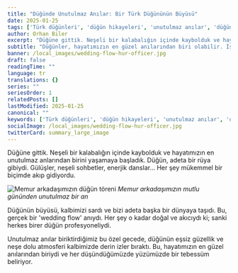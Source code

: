 ```yaml
---
title: "Düğünde Unutulmaz Anılar: Bir Türk Düğününün Büyüsü"
date: 2025-01-25
tags: ['Türk düğünleri', 'düğün hikayeleri', 'unutulmaz anılar', 'düğün deneyimleri', 'düğünün büyüsü']
author: Orhan Biler
excerpt: "Düğüne gittik. Neşeli bir kalabalığın içinde kaybolduk ve hayatımızın en unutulmaz anlarından birini yaşamaya başladık."
subtitle: "Düğünler, hayatımızın en güzel anılarından biri olabilir. İşte size unutulmaz bir düğün hikayesi."
banner: /local_images/wedding-flow-hur-officer.jpg
draft: false
readingTime: ""
language: tr
translations: {}
series: ""
seriesOrder: 1
relatedPosts: []
lastModified: 2025-01-25
canonical: ""
keywords: ['Türk düğünleri', 'düğün hikayeleri', 'unutulmaz anılar', 'düğün deneyimleri', 'düğünün büyüsü']
socialImage: /local_images/wedding-flow-hur-officer.jpg
twitterCard: summary_large_image
---
```


Düğüne gittik. Neşeli bir kalabalığın içinde kaybolduk ve hayatımızın en unutulmaz anlarından birini yaşamaya başladık. Düğün, adeta bir rüya gibiydi. Gülüşler, neşeli sohbetler, enerjik danslar... Her şey mükemmel bir biçimde akıp gidiyordu.

![Memur arkadaşımızın düğün töreni](/local_images/wedding-flow-hur-officer.jpg)
*Memur arkadaşımızın mutlu gününden unutulmaz bir an*

Düğünün büyüsü, kalbimizi sardı ve bizi adeta başka bir dünyaya taşıdı. Bu, gerçek bir 'wedding flow' anıydı. Her şey o kadar doğal ve akıcıydı ki; sanki herkes birer düğün profesyoneliydi.

Unutulmaz anılar biriktirdiğimiz bu özel gecede, düğünün eşsiz güzellik ve neşe dolu atmosferi kalbimizde derin izler bıraktı. Bu, hayatımızın en güzel anılarından biriydi ve her düşündüğümüzde yüzümüzde bir tebessüm beliriyor.